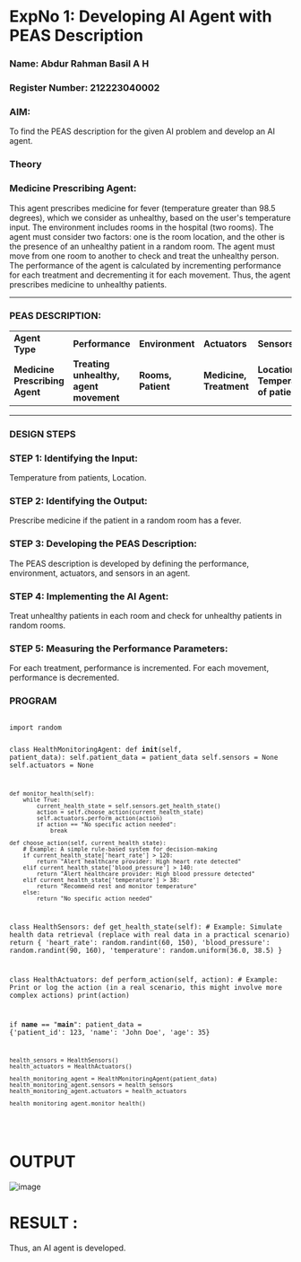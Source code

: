 <h1>ExpNo 1: Developing AI Agent with PEAS Description</h1>
<h3>Name: Abdur Rahman Basil A H</h3>
<h3>Register Number: 212223040002</h3>

<h3>AIM:</h3>
<p>To find the PEAS description for the given AI problem and develop an AI agent.</p>

<h3>Theory</h3>
<h3>Medicine Prescribing Agent:</h3>
<p>This agent prescribes medicine for fever (temperature greater than 98.5 degrees), which we consider as unhealthy, based on the user's temperature input. The environment includes rooms in the hospital (two rooms). The agent must consider two factors: one is the room location, and the other is the presence of an unhealthy patient in a random room. The agent must move from one room to another to check and treat the unhealthy person. The performance of the agent is calculated by incrementing performance for each treatment and decrementing it for each movement. Thus, the agent prescribes medicine to unhealthy patients.</p>

<hr>

<h3>PEAS DESCRIPTION:</h3>
<table>
  <tr>
    <td><strong>Agent Type</strong></td>
    <td><strong>Performance</strong></td>
    <td><strong>Environment</strong></td>
    <td><strong>Actuators</strong></td>
    <td><strong>Sensors</strong></td>
  </tr>
  <tr>
    <td><strong>Medicine Prescribing Agent</strong></td>
    <td><strong>Treating unhealthy, agent movement</strong></td>
    <td><strong>Rooms, Patient</strong></td>
    <td><strong>Medicine, Treatment</strong></td>
    <td><strong>Location, Temperature of patient</strong></td>
  </tr>
</table>

<hr>

<h3>DESIGN STEPS</h3>
<h3>STEP 1: Identifying the Input:</h3>
<p>Temperature from patients, Location.</p>

<h3>STEP 2: Identifying the Output:</h3>
<p>Prescribe medicine if the patient in a random room has a fever.</p>

<h3>STEP 3: Developing the PEAS Description:</h3>
<p>The PEAS description is developed by defining the performance, environment, actuators, and sensors in an agent.</p>

<h3>STEP 4: Implementing the AI Agent:</h3>
<p>Treat unhealthy patients in each room and check for unhealthy patients in random rooms.</p>

<h3>STEP 5: Measuring the Performance Parameters:</h3>
<p>For each treatment, performance is incremented. For each movement, performance is decremented.</p>

<h3>PROGRAM</h3>
<pre>
<code>
import random

class HealthMonitoringAgent:
    def __init__(self, patient_data):
        self.patient_data = patient_data
        self.sensors = None
        self.actuators = None

    def monitor_health(self):
        while True:
            current_health_state = self.sensors.get_health_state()
            action = self.choose_action(current_health_state)
            self.actuators.perform_action(action)
            if action == "No specific action needed":
                break

    def choose_action(self, current_health_state):
        # Example: A simple rule-based system for decision-making
        if current_health_state['heart_rate'] > 120:
            return "Alert healthcare provider: High heart rate detected"
        elif current_health_state['blood_pressure'] > 140:
            return "Alert healthcare provider: High blood pressure detected"
        elif current_health_state['temperature'] > 38:
            return "Recommend rest and monitor temperature"
        else:
            return "No specific action needed"

class HealthSensors:
    def get_health_state(self):
        # Example: Simulate health data retrieval (replace with real data in a practical scenario)
        return {
            'heart_rate': random.randint(60, 150),
            'blood_pressure': random.randint(90, 160),
            'temperature': random.uniform(36.0, 38.5)
        }

class HealthActuators:
    def perform_action(self, action):
        # Example: Print or log the action (in a real scenario, this might involve more complex actions)
        print(action)

if __name__ == "__main__":
    patient_data = {'patient_id': 123, 'name': 'John Doe', 'age': 35}
    
    health_sensors = HealthSensors()
    health_actuators = HealthActuators()
    
    health_monitoring_agent = HealthMonitoringAgent(patient_data)
    health_monitoring_agent.sensors = health_sensors
    health_monitoring_agent.actuators = health_actuators
    
    health_monitoring_agent.monitor_health()
</code>
</pre>

# OUTPUT 
![image](https://github.com/21005984/19AI405ExpNo1/assets/94748389/0d567d50-84f6-41d4-9dfe-ac72c9b33122)

# RESULT :
Thus, an AI agent is developed.
